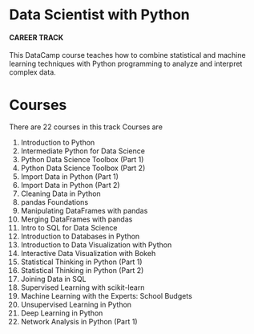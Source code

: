 # Data Scientist with Python
#### CAREER TRACK

This DataCamp course teaches how to combine statistical and machine learning techniques with Python programming to analyze and interpret complex data.

# Courses

There are 22 courses in this track
Courses are
1. Introduction to Python
2. Intermediate Python for Data Science
3. Python Data Science Toolbox (Part 1)
4. Python Data Science Toolbox (Part 2)
5. Import Data in Python (Part 1)
6. Import Data in Python (Part 2)
7. Cleaning Data in Python
8. pandas Foundations
9. Manipulating DataFrames with pandas
10. Merging DataFrames with pandas
11. Intro to SQL for Data Science
12. Introduction to Databases in Python
13. Introduction to Data Visualization with Python
14. Interactive Data Visualization with Bokeh
15. Statistical Thinking in Python (Part 1)
16. Statistical Thinking in Python (Part 2)
17. Joining Data in SQL
18. Supervised Learning with scikit-learn
19. Machine Learning with the Experts: School Budgets
20. Unsupervised Learning in Python
21. Deep Learning in Python
22. Network Analysis in Python (Part 1)

